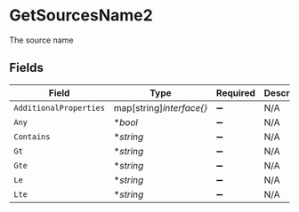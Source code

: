 # GetSourcesName2

The source name


## Fields

| Field                    | Type                     | Required                 | Description              |
| ------------------------ | ------------------------ | ------------------------ | ------------------------ |
| `AdditionalProperties`   | map[string]*interface{}* | :heavy_minus_sign:       | N/A                      |
| `Any`                    | **bool*                  | :heavy_minus_sign:       | N/A                      |
| `Contains`               | **string*                | :heavy_minus_sign:       | N/A                      |
| `Gt`                     | **string*                | :heavy_minus_sign:       | N/A                      |
| `Gte`                    | **string*                | :heavy_minus_sign:       | N/A                      |
| `Le`                     | **string*                | :heavy_minus_sign:       | N/A                      |
| `Lte`                    | **string*                | :heavy_minus_sign:       | N/A                      |